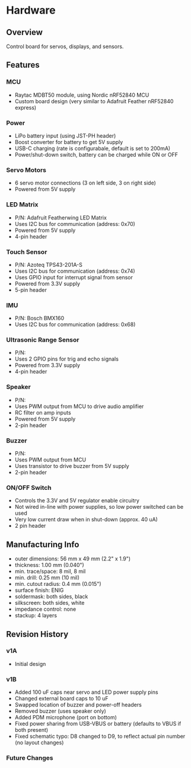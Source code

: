 
# Hardware

## Overview

Control board for servos, displays, and sensors.


## Features

### MCU
* Raytac MDBT50 module, using Nordic nRF52840 MCU
* Custom board design (very similar to Adafruit Feather nRF52840 express)

### Power
* LiPo battery input (using JST-PH header)
* Boost converter for battery to get 5V supply
* USB-C charging (rate is configurabale, default is set to 200mA)
* Power/shut-down switch, battery can be charged while ON or OFF

### Servo Motors
* 6 servo motor connections (3 on left side, 3 on right side)
* Powered from 5V supply

### LED Matrix
* P/N: Adafruit Featherwing LED Matrix
* Uses I2C bus for communication (address: 0x70)
* Powered from 5V supply
* 4-pin header

### Touch Sensor 
* P/N: Azoteq TPS43-201A-S
* Uses I2C bus for communication (address: 0x74)
* Uses GPIO input for interrupt signal from sensor
* Powered from 3.3V supply
* 5-pin header

### IMU 
* P/N: Bosch BMX160
* Uses I2C bus for communication (address: 0x68)

### Ultrasonic Range Sensor
* P/N: 
* Uses 2 GPIO pins for trig and echo signals
* Powered from 3.3V supply
* 4-pin header

### Speaker
* P/N: 
* Uses PWM output from MCU to drive audio amplifier
* RC filter on amp inputs
* Powered from 5V supply
* 2-pin header

### Buzzer
* P/N: 
* Uses PWM output from MCU
* Uses transistor to drive buzzer from 5V supply
* 2-pin header

### ON/OFF Switch
* Controls the 3.3V and 5V regulator enable circuitry 
* Not wired in-line with power supplies, so low power switched can be used
* Very low current draw when in shut-down (approx. 40 uA)
* 2 pin header


## Manufacturing Info

* outer dimensions: 56 mm x 49 mm (2.2" x 1.9")
* thickness: 1.00 mm (0.040")
* min. trace/space: 8 mil, 8 mil
* min. drill: 0.25 mm (10 mil)
* min. cutout radius: 0.4 mm (0.015")
* surface finish: ENIG
* soldermask: both sides, black
* silkscreen: both sides, white
* impedance control: none
* stackup: 4 layers


## Revision History

### v1A

* Initial design

### v1B

* Added 100 uF caps near servo and LED power supply pins
* Changed external board caps to 10 uF
* Swapped location of buzzer and power-off headers
* Removed buzzer (uses speaker only)
* Added PDM microphone (port on bottom)
* Fixed power sharing from USB-VBUS or battery (defaults to VBUS if both present)
* Fixed schematic typo: D8 changed to D9, to reflect actual pin number (no layout changes)

### Future Changes



